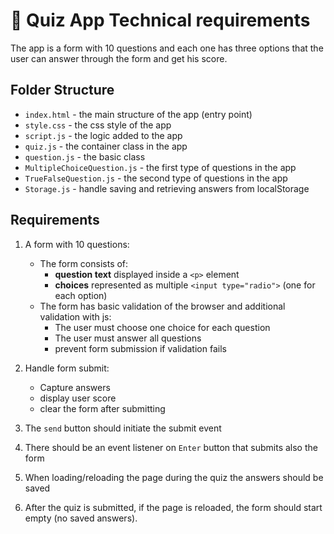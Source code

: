 # 📝 Quiz App Technical requirements

The app is a form with 10 questions and each one has three options that the user can answer through the form and get his score.

## Folder Structure

- `index.html` - the main structure of the app (entry point)
- `style.css` - the css style of the app
- `script.js` - the logic added to the app
- `quiz.js` - the container class in the app
- `question.js` - the basic class
- `MultipleChoiceQuestion.js` - the first type of questions in the app
- `TrueFalseQuestion.js` - the second type of questions in the app
- `Storage.js` - handle saving and retrieving answers from localStorage

## Requirements

1. A form with 10 questions:

   - The form consists of:
     - **question text** displayed inside a `<p>` element
     - **choices** represented as multiple `<input type="radio">` (one for each option)
   - The form has basic validation of the browser and additional validation with js:
     - The user must choose one choice for each question
     - The user must answer all questions
     - prevent form submission if validation fails

2. Handle form submit:

   - Capture answers
   - display user score
   - clear the form after submitting

3. The `send` button should initiate the submit event
4. There should be an event listener on `Enter` button that submits also the form
5. When loading/reloading the page during the quiz the answers should be saved
6. After the quiz is submitted, if the page is reloaded, the form should start empty (no saved answers).
